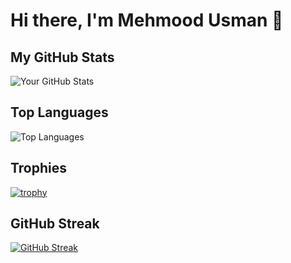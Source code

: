 
# Hi there, I'm Mehmood Usman 👋

## My GitHub Stats
![Your GitHub Stats](https://github-readme-stats.vercel.app/api?username=mehmoodusman&show_icons=true&theme=juicyfresh)

## Top Languages
![Top Languages](https://github-readme-stats.vercel.app/api/top-langs/?username=mehmoodusman&layout=compact&theme=radical)

## Trophies
[![trophy](https://github-profile-trophy.vercel.app/?username=mehmoodusman&theme=gruvbox)](https://github.com/ryo-ma/github-profile-trophy)

## GitHub Streak
[![GitHub Streak](https://github-readme-streak-stats.herokuapp.com/?user=mehmoodusman&theme=radical)](https://git.io/streak-stats)

<!--
**mehmoodusman/mehmoodusman** is a ✨ _special_ ✨ repository because its `README.md` (this file) appears on your GitHub profile.

Here are some ideas to get you started:

- 🔭 I’m currently working on ...
- 🌱 I’m currently learning ...
- 👯 I’m looking to collaborate on ...
- 🤔 I’m looking for help with ...
- 💬 Ask me about ...
- 📫 How to reach me: ...
- 😄 Pronouns: ...
- ⚡ Fun fact: ...
-->
